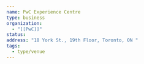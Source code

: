 ```yaml
---
name: PwC Experience Centre
type: business
organization:
  - "[[PwC]]"
status:
address: "18 York St., 19th Floor, Toronto, ON "
tags:
  - type/venue
---
```

